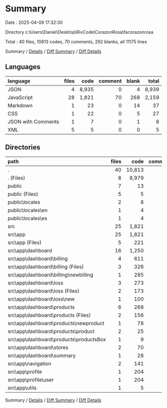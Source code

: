 # Summary

Date : 2025-04-09 17:32:30

Directory c:\\Users\\Daniel\\Desktop\\RivCode\\CorazonRosa\\facorazonrosa

Total : 40 files,  10813 codes, 70 comments, 292 blanks, all 11175 lines

Summary / [Details](details.md) / [Diff Summary](diff.md) / [Diff Details](diff-details.md)

## Languages
| language | files | code | comment | blank | total |
| :--- | ---: | ---: | ---: | ---: | ---: |
| JSON | 4 | 8,935 | 0 | 4 | 8,939 |
| JavaScript | 28 | 1,821 | 70 | 268 | 2,159 |
| Markdown | 1 | 23 | 0 | 14 | 37 |
| CSS | 1 | 22 | 0 | 5 | 27 |
| JSON with Comments | 1 | 7 | 0 | 1 | 8 |
| XML | 5 | 5 | 0 | 0 | 5 |

## Directories
| path | files | code | comment | blank | total |
| :--- | ---: | ---: | ---: | ---: | ---: |
| . | 40 | 10,813 | 70 | 292 | 11,175 |
| . (Files) | 8 | 8,979 | 1 | 27 | 9,007 |
| public | 7 | 13 | 0 | 2 | 15 |
| public (Files) | 5 | 5 | 0 | 0 | 5 |
| public\\locales | 2 | 8 | 0 | 2 | 10 |
| public\\locales\\en | 1 | 4 | 0 | 1 | 5 |
| public\\locales\\es | 1 | 4 | 0 | 1 | 5 |
| src | 25 | 1,821 | 69 | 263 | 2,153 |
| src\\app | 25 | 1,821 | 69 | 263 | 2,153 |
| src\\app (Files) | 5 | 221 | 9 | 46 | 276 |
| src\\app\\dashboard | 16 | 1,250 | 53 | 181 | 1,484 |
| src\\app\\dashboard\\billing | 4 | 611 | 30 | 83 | 724 |
| src\\app\\dashboard\\billing (Files) | 3 | 326 | 16 | 43 | 385 |
| src\\app\\dashboard\\billing\\newbilling | 1 | 285 | 14 | 40 | 339 |
| src\\app\\dashboard\\loss | 3 | 273 | 21 | 34 | 328 |
| src\\app\\dashboard\\loss (Files) | 2 | 173 | 20 | 22 | 215 |
| src\\app\\dashboard\\loss\\new | 1 | 100 | 1 | 12 | 113 |
| src\\app\\dashboard\\products | 6 | 268 | 2 | 41 | 311 |
| src\\app\\dashboard\\products (Files) | 2 | 156 | 0 | 18 | 174 |
| src\\app\\dashboard\\products\\newproduct | 1 | 78 | 2 | 17 | 97 |
| src\\app\\dashboard\\products\\product | 2 | 25 | 0 | 6 | 31 |
| src\\app\\dashboard\\products\\productsBox | 1 | 9 | 0 | 0 | 9 |
| src\\app\\dashboard\\stores | 2 | 70 | 0 | 15 | 85 |
| src\\app\\dashboard\\summary | 1 | 28 | 0 | 8 | 36 |
| src\\app\\navigation | 2 | 141 | 0 | 15 | 156 |
| src\\app\\profile | 1 | 204 | 7 | 19 | 230 |
| src\\app\\profile\\user | 1 | 204 | 7 | 19 | 230 |
| src\\app\\utils | 1 | 5 | 0 | 2 | 7 |

Summary / [Details](details.md) / [Diff Summary](diff.md) / [Diff Details](diff-details.md)